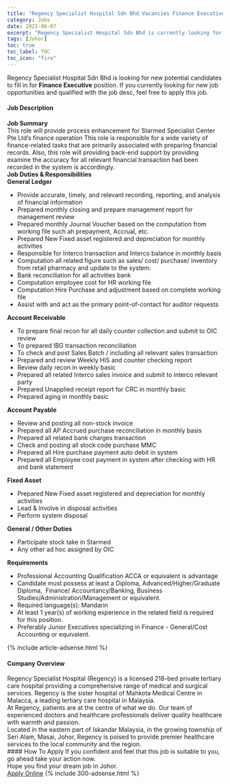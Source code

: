 ```yaml
---
title: "Regency Specialist Hospital Sdn Bhd Vacancies Finance Executive" 
category: Jobs 
date: 2021-06-07 
excerpt: "Regency Specialist Hospital Sdn Bhd is currently looking for suitable person to fill in the Finance Executive which based in Johor" 
tags: [Johor] 
toc: true 
toc_label: TOC 
toc_icon: "fire" 
--- 
```


<p>Regency Specialist Hospital Sdn Bhd is looking for new potential candidates to fill in for <b>Finance Executive</b> position. If you currently looking for new job opportunities and qualified with the job desc, feel free to apply this job.
</p><div><div><h4>Job Description</h4></div><div><div><span><div><div><strong>Job Summary</strong></div><div>This role will provide process enhancement for Starmed Specialist Center Pte Ltd&#8217;s finance operation This role is responsible for a wide variety of finance-related tasks that are primarily associated with preparing financial records. Also, this role will providing back-end support by providing examine the accuracy for all relevant financial transaction had been recorded in the system is accordingly.</div><div><strong>Job Duties &amp; Responsibilities<br>General Ledger</strong></div><ul><li>Provide accurate, timely, and relevant recording, reporting, and analysis of financial information</li><li>Prepared monthly closing and prepare management report for management review</li><li>Prepared monthly Journal Voucher based on the computation from working file such ah prepayment, Accrual, etc.</li><li>Prepared New Fixed asset registered and depreciation for monthly activities</li><li>Responsible for Interco transaction and Interco balance in monthly basis</li><li>Computation all related figure such as sales/ cost/ purchase/ inventory from retail pharmacy and update to the system.</li><li>Bank reconciliation for all activities bank</li><li>Computation employee cost for HR working file</li><li>Computation Hire Purchase and adjustment based on complete working file</li><li>Assist with and act as the primary point-of-contact for auditor requests</li></ul><div><strong>Account Receivable</strong></div><ul><li>To prepare final recon for all daily counter collection and submit to OIC review</li><li>To prepared IBG transaction reconciliation</li><li>To check and post Sales Batch / including all relevant sales transaction</li><li>Prepared and review Weekly HIS and counter checking report</li><li>Review daily recon in weekly basic</li><li>Prepared all related Interco sales invoice and submit to interco relevant party</li><li>Prepared Unapplied receipt report for CRC in monthly basic</li><li>Prepared aging in monthly basic</li></ul><div><strong>Account Payable</strong></div><ul><li>Review and posting all non-stock invoice</li><li>Prepared all AP Accrued purchase reconciliation in monthly basis</li><li>Prepared all related bank charges transaction</li><li>Check and posting all stock code purchase MMC</li><li>Prepared all Hire purchase payment auto debit in system</li><li>Prepared all Employee cost payment in system after checking with HR and bank statement</li></ul><div><strong>Fixed Asset</strong></div><ul><li>Prepared New Fixed asset registered and depreciation for monthly activities</li><li>Lead &amp; Involve in disposal activities</li><li>Perform system disposal</li></ul><div><strong>General / Other Duties</strong></div><ul><li>Participate stock take in Starmed</li><li>Any other ad hoc assigned by OIC</li></ul><div><strong>Requirements</strong></div><ul><li>Professional Accounting Qualification ACCA or equivalent is advantage</li><li>Candidate must possess at least a Diploma, Advanced/Higher/Graduate Diploma,&#160; Finance/ Accountancy/Banking, Business Studies/Administration/Management or equivalent.</li><li>Required language(s): Mandarin</li><li>At least 1 year(s) of working experience in the related field is required for this position.</li><li>Preferably Junior Executives specializing in Finance - General/Cost Accounting or equivalent.</li></ul></div></span></div></div></div> 
{% include article-adsense.html %} 
<div><div><h4>Company Overview</h4></div><div><div><span><div><div>
<div>
		Regency Specialist Hospital (Regency) is a licensed 218-bed private tertiary care hospital providing a comprehensive range of medical and surgical services. Regency is the sister hospital of Mahkota Medical Centre in Malacca, a leading tertiary care hospital in Malaysia.</div>
<div>
		At Regency, patients are at the centre of what we do. Our team of experienced doctors and healthcare professionals deliver quality healthcare with warmth and passion.</div>
<div>
		Located in the eastern part of Iskandar Malaysia, in the growing township of Seri Alam, Masai, Johor, Regency is poised to provide premier healthcare services to the local community and the region.</div>
</div></div></span></div></div></div> 
#### How To Apply 
If you confident and feel that this job is suitable to you, go ahead take your action now. <br/> 
Hope you find your dream job in Johor. <br/> 
<a href="https://www.jobstreet.com.my/en/job/finance-executive-4581938?jobId=jobstreet-my-job-4581938&" class="btn btn--info" target="_blank" rel="nofollow noopenner">Apply Online</a> 
{% include 300-adsense.html %} 